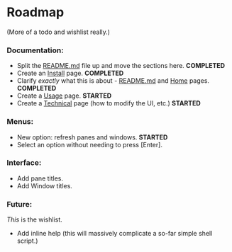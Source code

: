 # Roadmap

(More of a todo and wishlist really.)

### Documentation:

* Split the [README.md](/README.md) file up and move the sections here. **COMPLETED**
* Create an [Install](10-install.md) page. **COMPLETED**
* Clarify *exactly* what this is about - [README.md](/README.md) and [Home](00-index.md) pages. **COMPLETED**
* Create a [Usage](20-usage.md) page. **STARTED**
* Create a [Technical](30-technical.md) page (how to modify the UI, etc.) **STARTED**

### Menus:

* New option: refresh panes and windows. **STARTED**
* Select an option without needing to press [Enter].

### Interface:

* Add pane titles.
* Add Window titles.

### Future:

*This* is the wishlist.

* Add inline help (this will massively complicate a so-far simple shell script.)